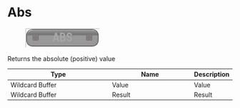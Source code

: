 # Abs

<div align="left" data-full-width="false">

<figure><img src="Abs.png" alt=""><figcaption></figcaption></figure>

</div>

Returns the absolute (positive) value

<table>
<thead><tr><th width="250">Type</th><th width="200">Name</th><th>Description</th></tr></thead>
<tbody>
<tr><td>Wildcard Buffer</td><td>Value</td><td>Value</td></tr>
<tr><td>Wildcard Buffer</td><td>Result</td><td>Result</td></tr>
</tbody>
</table>